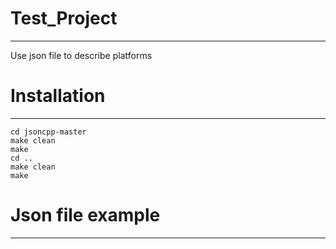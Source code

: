 # Test_Project
-----------
Use json file to describe platforms
# Installation
-----------
```
cd jsoncpp-master
make clean
make
cd ..
make clean
make
```
# Json file example
-----------
